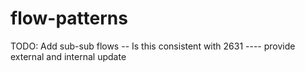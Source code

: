 # flow-patterns

TODO: Add sub-sub flows
-- Is this consistent with 2631
---- provide external and internal update